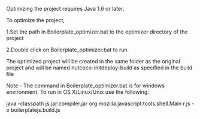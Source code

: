 Optimizing the project requires Java 1.6 or later.

To optimize the project,

1.Set the path in Boilerplate_optimizer.bat to the optimizer directory of the project

2.Double click on Boilerplate_optimizer.bat to run

The optimized project will be created in the same folder as the original project and will be named nutcoco-initdeploy-build as specified in the build file

Note - The command in Boilerplate_optimizer.bat is for windows environment. To run in OS X/Linux/Unix use the following:

java -classpath js.jar:compiler.jar org.mozilla.javascript.tools.shell.Main r.js -o boilerplatejs.build.js
